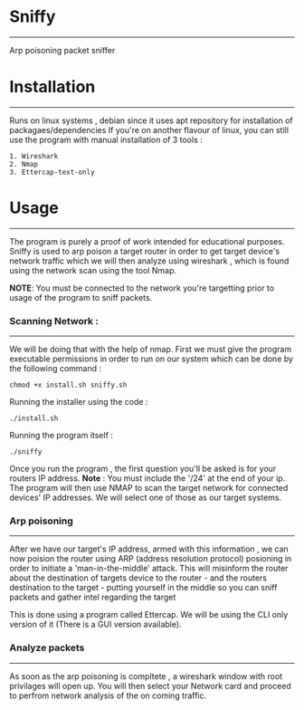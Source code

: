 # Sniffy
---------
Arp poisoning packet sniffer

# Installation
--------------
Runs on linux systems , debian since it uses apt repository for installation of packagaes/dependencies
If you're on another flavour of linux, you can still use the program with manual installation of 3 tools :
```
1. Wireshark
2. Nmap
3. Ettercap-text-only
```

# Usage
-------
The program is purely a proof of work intended for educational purposes. Sniffy is used to arp poison a target router
in order to get target device's network traffic which we will then analyze using wireshark , which is found using the network scan using the tool Nmap.

**NOTE**: You must be connected to the network you're targetting prior to usage of the program to sniff packets.

### Scanning Network :
-----------------------
We will be doing that with the help of nmap. First we must give the program executable permissions in order to run on our system which can be done by the following command : 
```
chmod +x install.sh sniffy.sh
```

Running the installer using the code :
``` 
./install.sh
```

Running the program itself :
```
./sniffy
```

Once you run the program , the first question you'll be asked is for your routers IP address.
**Note** : You must include the '/24' at the end of your ip.
The program will then use NMAP to scan the target network for connected devices' IP addresses.  We will select one of those as our target systems.

### Arp poisoning
------------------
After we have our target's IP address, armed with this information , we can now poision the router using ARP (address resolution protocol) posioning in order to initiate a 'man-in-the-middle' attack. This will misinform the router about the destination of targets device to the router - and the routers destination to the target - putting yourself in the middle so you can sniff packets and gather intel regarding the target

This is done using a program called Ettercap. We will be using the CLI only version of it (There is a GUI version available). 

### Analyze packets 
--------------------
As soon as the arp poisoning is compltete , a wireshark window with root privilages will open up. You will then select your Network card and proceed to perfrom network analysis of the on coming traffic.

